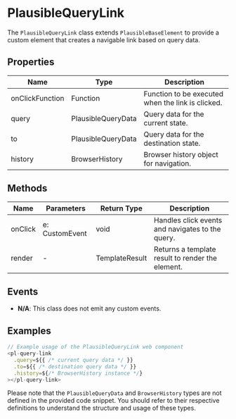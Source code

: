 # PlausibleQueryLink

The `PlausibleQueryLink` class extends `PlausibleBaseElement` to provide a custom element that creates a navigable link based on query data.

## Properties

| Name            | Type                      | Description                                       |
|-----------------|---------------------------|---------------------------------------------------|
| onClickFunction | Function                  | Function to be executed when the link is clicked. |
| query           | PlausibleQueryData        | Query data for the current state.                 |
| to              | PlausibleQueryData        | Query data for the destination state.             |
| history         | BrowserHistory            | Browser history object for navigation.            |

## Methods

| Name     | Parameters        | Return Type | Description                                      |
|----------|-------------------|-------------|--------------------------------------------------|
| onClick  | e: CustomEvent    | void        | Handles click events and navigates to the query. |
| render   | -                 | TemplateResult | Returns a template result to render the element. |

## Events

- **N/A**: This class does not emit any custom events.

## Examples

```typescript
// Example usage of the PlausibleQueryLink web component
<pl-query-link
  .query=${{ /* current query data */ }}
  .to=${{ /* destination query data */ }}
  .history=${/* BrowserHistory instance */}
></pl-query-link>
```

Please note that the `PlausibleQueryData` and `BrowserHistory` types are not defined in the provided code snippet. You should refer to their respective definitions to understand the structure and usage of these types.